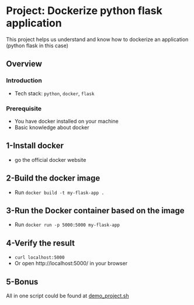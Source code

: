# Project: Dockerize python flask application

This project helps us understand and know how to dockerize an application (python flask in this case)

## Overview

### Introduction

- Tech stack: `python`, `docker`, `flask`

### Prerequisite

- You have docker installed on your machine
- Basic knowledge about docker

## 1-Install docker
- go the official docker website

## 2-Build the docker image

- Run `docker build -t my-flask-app .`

## 3-Run the Docker container based on the image

- Run `docker run -p 5000:5000 my-flask-app`

## 4-Verify the result

- `curl localhost:5000`
- Or open http://localhost:5000/ in your browser

## 5-Bonus

All in one script could be found at [demo_project.sh](./demo_project.sh)

